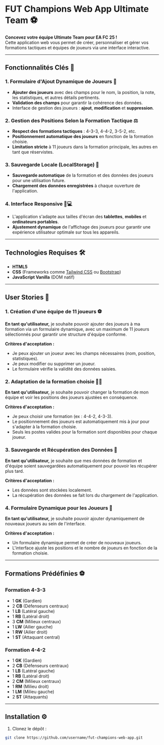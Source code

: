 # FUT Champions Web App Ultimate Team ⚽

**Concevez votre équipe Ultimate Team pour EA FC 25 !**  
Cette application web vous permet de créer, personnaliser et gérer vos formations tactiques et équipes de joueurs via une interface interactive.

---

## Fonctionnalités Clés 🚀

### 1. **Formulaire d'Ajout Dynamique de Joueurs** 📝
- **Ajouter des joueurs** avec des champs pour le nom, la position, la note, les statistiques, et autres détails pertinents.
- **Validation des champs** pour garantir la cohérence des données.
- Interface de gestion des joueurs : **ajout**, **modification** et **suppression**.

### 2. **Gestion des Positions Selon la Formation Tactique** ⚖️
- **Respect des formations tactiques** : 4-3-3, 4-4-2, 3-5-2, etc.
- **Positionnement automatique des joueurs** en fonction de la formation choisie.
- **Limitation stricte** à 11 joueurs dans la formation principale, les autres en tant que réservistes.

### 3. **Sauvegarde Locale (LocalStorage)** 💾
- **Sauvegarde automatique** de la formation et des données des joueurs pour une utilisation future.
- **Chargement des données enregistrées** à chaque ouverture de l'application.

### 4. **Interface Responsive** 📱💻
- L'application s'adapte aux tailles d'écran des **tablettes**, **mobiles** et **ordinateurs portables**.
- **Ajustement dynamique** de l'affichage des joueurs pour garantir une expérience utilisateur optimale sur tous les appareils.

---

## Technologies Requises 🛠️
- **HTML5**
- **CSS** (Frameworks comme [Tailwind CSS](https://tailwindcss.com) ou [Bootstrap](https://getbootstrap.com))
- **JavaScript Vanilla** (DOM natif)

---

## User Stories 📖

### 1. **Création d'une équipe de 11 joueurs** ⚽
**En tant qu'utilisateur,** je souhaite pouvoir ajouter des joueurs à ma formation via un formulaire dynamique, avec un maximum de 11 joueurs sélectionnés pour garantir une structure d'équipe conforme.

**Critères d'acceptation :**
- Je peux ajouter un joueur avec les champs nécessaires (nom, position, statistiques).
- Je peux modifier ou supprimer un joueur.
- Le formulaire vérifie la validité des données saisies.

### 2. **Adaptation de la formation choisie** 🧑‍🏫
**En tant qu'utilisateur,** je souhaite pouvoir changer la formation de mon équipe et voir les positions des joueurs ajustées en conséquence.

**Critères d'acceptation :**
- Je peux choisir une formation (ex : 4-4-2, 4-3-3).
- Le positionnement des joueurs est automatiquement mis à jour pour s'adapter à la formation choisie.
- Seuls les postes valides pour la formation sont disponibles pour chaque joueur.

### 3. **Sauvegarde et Récupération des Données** 💾
**En tant qu'utilisateur,** je souhaite que mes données de formation et d'équipe soient sauvegardées automatiquement pour pouvoir les récupérer plus tard.

**Critères d'acceptation :**
- Les données sont stockées localement.
- La récupération des données se fait lors du chargement de l'application.

### 4. **Formulaire Dynamique pour les Joueurs** 👥
**En tant qu'utilisateur,** je souhaite pouvoir ajouter dynamiquement de nouveaux joueurs au sein de l'interface.

**Critères d'acceptation :**
- Un formulaire dynamique permet de créer de nouveaux joueurs.
- L'interface ajuste les positions et le nombre de joueurs en fonction de la formation choisie.

---

## Formations Prédéfinies ⚽

### Formation 4-3-3
- 1 **GK** (Gardien)
- 2 **CB** (Défenseurs centraux)
- 1 **LB** (Latéral gauche)
- 1 **RB** (Latéral droit)
- 3 **CM** (Milieux centraux)
- 1 **LW** (Ailier gauche)
- 1 **RW** (Ailier droit)
- 1 **ST** (Attaquant central)

### Formation 4-4-2
- 1 **GK** (Gardien)
- 2 **CB** (Défenseurs centraux)
- 1 **LB** (Latéral gauche)
- 1 **RB** (Latéral droit)
- 2 **CM** (Milieux centraux)
- 1 **RM** (Milieu droit)
- 1 **LM** (Milieu gauche)
- 2 **ST** (Attaquants)

---

## Installation ⚙️

1. Clonez le dépôt :

```bash
git clone https://github.com/username/fut-champions-web-app.git

